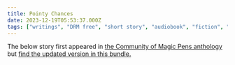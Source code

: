 ```yaml
---
title: Pointy Chances
date: 2023-12-19T05:53:37.000Z
tags: ["writings", "DRM free", "short story", "audiobook", "fiction", "anthologies", "podcast"]
---
```


The below story first appeared in [the Community of Magic Pens anthology](https://atthisarts.com/product/community-of-magic-pens/) but [find the updated version in this bundle.](https://leanpub.com/trunkwriting)
